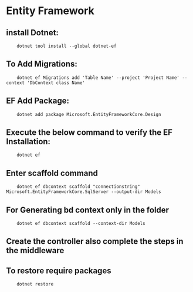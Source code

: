 # Entity Framework

## install Dotnet:

        dotnet tool install --global dotnet-ef
## To Add Migrations:
        dotnet ef Migrations add 'Table Name' --project 'Project Name' --context 'DbContext class Name'

## EF Add Package:

        dotnet add package Microsoft.EntityFrameworkCore.Design
## Execute the below command to verify the EF Installation:

        dotnet ef

## Enter scaffold command 
        dotnet ef dbcontext scaffold "connectionstring" Microsoft.EntityFrameworkCore.SqlServer --output-dir Models
## For Generating bd context only in the folder
        dotnet ef dbcontext scaffold --context-dir Models
## Create the controller also complete the steps in the middleware

## To restore require packages
        dotnet restore
